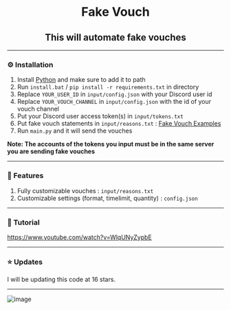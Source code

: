 <h1 align="center">Fake Vouch</h1>
<h2 align="center">This will automate fake vouches</h2>

---

### ⚙️ Installation
1. Install [Python](https://www.python.org/) and make sure to add it to path
2. Run `install.bat` / `pip install -r requirements.txt` in directory
3. Replace `YOUR_USER_ID` in `input/config.json` with your Discord user id
4. Replace `YOUR_VOUCH_CHANNEL` in `input/config.json` with the id of your vouch channel
6. Put your Discord user access token(s) in `input/tokens.txt`
7. Put fake vouch statements in `input/reasons.txt` : [Fake Vouch Examples](https://pastebin.com/raw/3SMij9jh)
8. Run `main.py` and it will send the vouches

**Note: The accounts of the tokens you input must be in the same server you are sending fake vouches**

---

### 📄 Features
1. Fully customizable vouches : `input/reasons.txt`
2. Customizable settings (format, timelimit, quantity) : `config.json`

---

### 📸 Tutorial
https://www.youtube.com/watch?v=WlqUNyZypbE

---

### ⭐ Updates 
I will be updating this code at 16 stars.

---

![image](https://github.com/severityc/Fake-Vouch/assets/158026132/ff5bfd1f-2546-48e1-ae57-c4a9a0763381)
